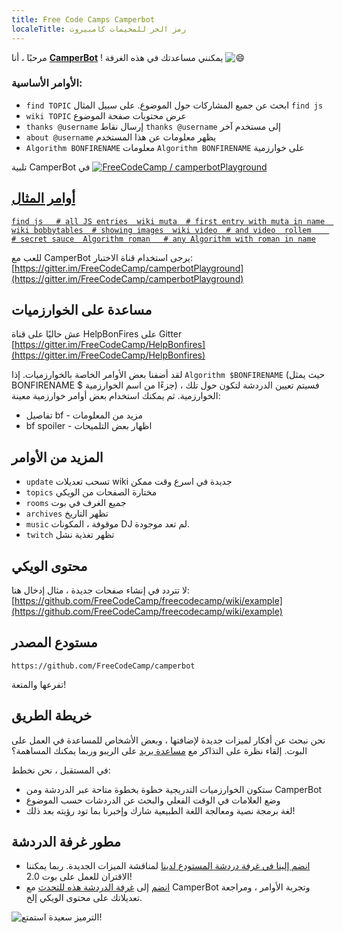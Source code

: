 ```yaml
---
title: Free Code Camps Camperbot
localeTitle: رمز الحر للمخيمات كامبيروت
---
```

مرحبًا ، أنا **[CamperBot](https://github.com/FreeCodeCamp/freecodecamp/wiki/camperbot)** ! يمكنني مساعدتك في هذه الغرفة ![:smile:](//forum.freecodecamp.com/images/emoji/emoji_one/smile.png?v=2 ":ابتسامة:")

### الأوامر الأساسية:

*   `find TOPIC` ابحث عن جميع المشاركات حول الموضوع. على سبيل المثال `find js`
*   `wiki TOPIC` عرض محتويات صفحة الموضوع
*   `thanks @username` إرسال نقاط `thanks @username` إلى مستخدم آخر
*   `about @username` يظهر معلومات عن هذا المستخدم
*   `Algorithm BONFIRENAME` معلومات `Algorithm BONFIRENAME` على خوارزمية

تلبية CamperBot في [![FreeCodeCamp / camperbotPlayground </A>](https://gitter.im/FreeCodeCamp/camperbotPlayground)](https://img.shields.io/badge/Gitter_Chat_Room:-FreeCodeCamp/camperbotPlayground_%E2%86%91-000000.svg?style=flat-square&maxAge=2592000%29.svg) 

## [أوامر المثال](https://img.shields.io/badge/Gitter_Chat_Room:-FreeCodeCamp/camperbotPlayground_%E2%86%91-000000.svg?style=flat-square&maxAge=2592000%29.svg)

[](https://img.shields.io/badge/Gitter_Chat_Room:-FreeCodeCamp/camperbotPlayground_%E2%86%91-000000.svg?style=flat-square&maxAge=2592000%29.svg)

 [`find js   # all JS entries 
 wiki muta  # first entry with muta in name 
 wiki bobbytables  # showing images 
 wiki video  # and video 
 rollem    # secret sauce 
 Algorithm roman   # any Algorithm with roman in name` ](https://img.shields.io/badge/Gitter_Chat_Room:-FreeCodeCamp/camperbotPlayground_%E2%86%91-000000.svg?style=flat-square&maxAge=2592000%29.svg) 

[](https://img.shields.io/badge/Gitter_Chat_Room:-FreeCodeCamp/camperbotPlayground_%E2%86%91-000000.svg?style=flat-square&maxAge=2592000%29.svg)

للعب مع CamperBot يرجى استخدام قناة الاختبار: [https://gitter.im/FreeCodeCamp/camperbotPlayground](https://gitter.im/FreeCodeCamp/camperbotPlayground)

## مساعدة على الخوارزميات

عش حاليًا على قناة HelpBonFires على Gitter [https://gitter.im/FreeCodeCamp/HelpBonfires](https://gitter.im/FreeCodeCamp/HelpBonfires)

لقد أضفنا بعض الأوامر الخاصة بالخوارزميات. إذا `Algorithm $BONFIRENAME` (حيث يمثل BONFIRENAME $ جزءًا من اسم الخوارزمية) ، فسيتم تعيين الدردشة لتكون حول تلك الخوارزمية. ثم يمكنك استخدام بعض أوامر خوارزمية معينة:

*   تفاصيل bf - مزيد من المعلومات
*   bf spoiler - اظهار بعض التلميحات

## المزيد من الأوامر

*   `update` تسحب تعديلات wiki جديدة في اسرع وقت ممكن
*   `topics` مختارة الصفحات من الويكي
*   `rooms` جميع الغرف في بوت
*   `archives` تظهر التاريخ
*   `music` موقوفة ، المكونات DJ لم تعد موجودة.
*   `twitch` تظهر تغذية نشل

## محتوى الويكي

لا تتردد في إنشاء صفحات جديدة ، مثال إدخال هنا: [https://github.com/FreeCodeCamp/freecodecamp/wiki/example](https://github.com/FreeCodeCamp/freecodecamp/wiki/example)

## مستودع المصدر

`https://github.com/FreeCodeCamp/camperbot`

تفرعها والمتعة!

## خريطة الطريق

نحن نبحث عن أفكار لميزات جديدة لإضافتها ، وبعض الأشخاص للمساعدة في العمل على البوت. إلقاء نظرة على التذاكر مع [مساعدة يريد](https://github.com/FreeCodeCamp/camperbot/issues?q=is%3Aopen+is%3Aissue+label%3A%22help+wanted%22) على الريبو وربما يمكنك المساهمة؟

في المستقبل ، نحن نخطط:

*   ستكون الخوارزميات التدريجية خطوة بخطوة متاحة عبر الدردشة ومن CamperBot
*   وضع العلامات في الوقت الفعلي والبحث عن الدردشات حسب الموضوع
*   لغة برمجة نصية ومعالجة اللغة الطبيعية شارك وإخبرنا بما تود رؤيته بعد ذلك!

## مطور غرفة الدردشة

*   [انضم إلينا في غرفة دردشة المستودع لدينا](https://gitter.im/FreeCodeCamp/camperbot) لمناقشة الميزات الجديدة. ربما يمكننا الاقتران للعمل على بوت 2.0!
*   [انضم](https://gitter.im/FreeCodeCamp/camperbotPlayground) إلى [غرفة الدردشة هذه للتحدث](https://gitter.im/FreeCodeCamp/camperbotPlayground) مع CamperBot وتجربة الأوامر ، ومراجعة تعديلاتك على محتوى الويكي إلخ.

![استمتع](https://avatars1.githubusercontent.com/camperbot?&s=100) الترميز سعيدة!